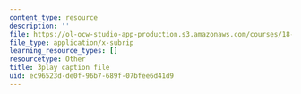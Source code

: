 ```yaml
---
content_type: resource
description: ''
file: https://ol-ocw-studio-app-production.s3.amazonaws.com/courses/18-03sc-differential-equations-fall-2011/ec96523dde0f96b7689f07bfee6d41d9_xWa5_OXI6VM.srt
file_type: application/x-subrip
learning_resource_types: []
resourcetype: Other
title: 3play caption file
uid: ec96523d-de0f-96b7-689f-07bfee6d41d9
---
```

